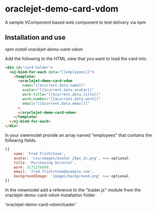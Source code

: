 # oraclejet-demo-card-vdom
A sample VComponent based web component to test delivery via npm

## Installation and use

_npm install oraclejet-demo-card-vdom_

Add the following to the HTML view that you want to load the card into.

```html
<div id="card-holder">
  <oj-bind-for-each data="[[employees]]">
    <template>
      <oraclejet-demo-card-vdom
        name="[[$current.data.name]]"
        avatar="[[$current.data.avatar]]"
        work-title="[[$current.data.title]]"
        work-number="[[$current.data.work]]"
        email="[[$current.data.email]]"
      >
      </oraclejet-demo-card-vdom>
    </template>
  </oj-bind-for-each>
</div>
```

In your viewmodel provide an array named "employees" that contains the following fields.

```javascript
[{
    name: 'Fred Flintstone',
    avatar: 'css/images/avatar_24px_2x.png', <== optional
    title: 'Purchasing Director',
    work: 5171278899,
    email: 'fred.flintstone@example.com',
    backgroundImage: 'images/background.png' <== optional
}]

```

In the viewmodel add a reference to the "loader.js" module from the oraclejet-demo-card-vdom installation folder

'oraclejet-demo-card-vdom/loader'
